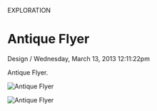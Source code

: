 <p class="type">EXPLORATION</p>

# Antique Flyer

<p class="meta">Design  /  Wednesday, March 13, 2013 12:11:22pm</p>

Antique Flyer.

![Antique Flyer](https://farooq-agent.web.app/assets/images/works/details/71-antique-flyer/Antique-Flyer.jpg)

![Antique Flyer](https://farooq-agent.web.app/assets/images/works/large/wcFYd6rE_work_image.png)
